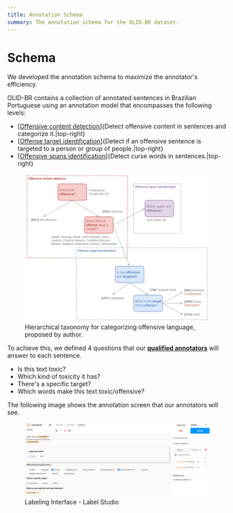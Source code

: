 ```yaml
---
title: Annotation Schema
summary: The annotation schema for the OLID-BR dataset.
---
```


# Schema

We developed the annotation schema to maximize the annotator's efficiency.

OLID-BR contains a collection of annotated sentences in Brazilian Portuguese using an annotation model that encompasses the following levels:

- [[Offensive content detection](#offensive-content-detection)]{Detect offensive content in sentences and categorize it.|top-right}
- [[Offense target identification](#offense-target-identification)]{Detect if an offensive sentence is targeted to a person or group of people.|top-right}
- [[Offensive spans identification](#offensive-spans-identification)]{Detect curse words in sentences.|top-right}

<figure>
  <img src="../images/olid-br-taxonomy.png"/>
  <figcaption>Hierarchical taxonomy for categorizing offensive language, proposed by author.</figcaption>
</figure>

To achieve this, we defined 4 questions that our [**qualified annotators**](qualified-annotators.en.md) will answer to each sentence.

- Is this text toxic?
- Which kind of toxicity it has?
- There's a specific target?
- Which words make this text toxic/offensive?

The following image shows the annotation screen that our annotators will see.

<figure>
  <img src="../images/label_studio.png"/>
  <figcaption>Labeling Interface - Label Studio</figcaption>
</figure>
